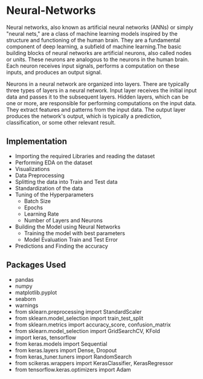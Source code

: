 # Neural-Networks

Neural networks, also known as artificial neural networks (ANNs) or simply "neural nets," are a class of machine learning models inspired by the structure and functioning of the human brain. They are a fundamental component of deep learning, a subfield of machine learning.The basic building blocks of neural networks are artificial neurons, also called nodes or units. These neurons are analogous to the neurons in the human brain. Each neuron receives input signals, performs a computation on these inputs, and produces an output signal.

Neurons in a neural network are organized into layers. There are typically three types of layers in a neural network. Input layer receives the initial input data and passes it to the subsequent layers. Hidden layers, which can be one or more, are responsible for performing computations on the input data. They extract features and patterns from the input data.  The output layer produces the network's output, which is typically a prediction, classification, or some other relevant result.

## Implementation
- Importing the required Libraries and reading the dataset
- Performing EDA on the dataset
- Visualizations
- Data Preprocessing
- Splitting the data into Train and Test data
- Standardization of the data
- Tuning of the Hyperparameters
  - Batch Size
  - Epochs
  - Learning Rate
  - Number of Layers and Neurons
- Building the Model using Neural Networks
  - Training the model with best parameters
  - Model Evaluation Train and Test Error
- Predictions and Finding the accuracy

## Packages Used
- pandas
- numpy
- matplotlib.pyplot
- seaborn
- warnings
- from sklearn.preprocessing import StandardScaler
- from sklearn.model_selection import train_test_split
- from sklearn.metrics import accuracy_score, confusion_matrix
- from sklearn.model_selection import GridSearchCV, KFold
- import keras, tensorflow
- from keras.models import Sequential
- from keras.layers import Dense, Dropout
- from keras_tuner.tuners import RandomSearch
- from scikeras.wrappers import KerasClassifier, KerasRegressor
- from tensorflow.keras.optimizers import Adam
